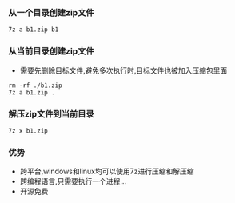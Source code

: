 ### 从一个目录创建zip文件
```
7z a b1.zip b1
```

### 从当前目录创建zip文件
* 需要先删除目标文件,避免多次执行时,目标文件也被加入压缩包里面
```
rm -rf ./b1.zip
7z a b1.zip .
```

### 解压zip文件到当前目录
```
7z x b1.zip
```

### 优势
* 跨平台,windows和linux均可以使用7z进行压缩和解压缩
* 跨编程语言,只需要执行一个进程...
* 开源免费